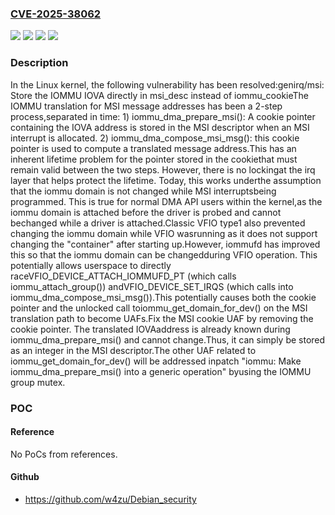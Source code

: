 ### [CVE-2025-38062](https://cve.mitre.org/cgi-bin/cvename.cgi?name=CVE-2025-38062)
![](https://img.shields.io/static/v1?label=Product&message=Linux&color=blue)
![](https://img.shields.io/static/v1?label=Version&message=&color=brightgreen)
![](https://img.shields.io/static/v1?label=Version&message=1da177e4c3f41524e886b7f1b8a0c1fc7321cac2%20&color=brightgreen)
![](https://img.shields.io/static/v1?label=Vulnerability&message=n%2Fa&color=blue)

### Description

In the Linux kernel, the following vulnerability has been resolved:genirq/msi: Store the IOMMU IOVA directly in msi_desc instead of iommu_cookieThe IOMMU translation for MSI message addresses has been a 2-step process,separated in time: 1) iommu_dma_prepare_msi(): A cookie pointer containing the IOVA address    is stored in the MSI descriptor when an MSI interrupt is allocated. 2) iommu_dma_compose_msi_msg(): this cookie pointer is used to compute a    translated message address.This has an inherent lifetime problem for the pointer stored in the cookiethat must remain valid between the two steps. However, there is no lockingat the irq layer that helps protect the lifetime. Today, this works underthe assumption that the iommu domain is not changed while MSI interruptsbeing programmed. This is true for normal DMA API users within the kernel,as the iommu domain is attached before the driver is probed and cannot bechanged while a driver is attached.Classic VFIO type1 also prevented changing the iommu domain while VFIO wasrunning as it does not support changing the "container" after starting up.However, iommufd has improved this so that the iommu domain can be changedduring VFIO operation. This potentially allows userspace to directly raceVFIO_DEVICE_ATTACH_IOMMUFD_PT (which calls iommu_attach_group()) andVFIO_DEVICE_SET_IRQS (which calls into iommu_dma_compose_msi_msg()).This potentially causes both the cookie pointer and the unlocked call toiommu_get_domain_for_dev() on the MSI translation path to become UAFs.Fix the MSI cookie UAF by removing the cookie pointer. The translated IOVAaddress is already known during iommu_dma_prepare_msi() and cannot change.Thus, it can simply be stored as an integer in the MSI descriptor.The other UAF related to iommu_get_domain_for_dev() will be addressed inpatch "iommu: Make iommu_dma_prepare_msi() into a generic operation" byusing the IOMMU group mutex.

### POC

#### Reference
No PoCs from references.

#### Github
- https://github.com/w4zu/Debian_security

